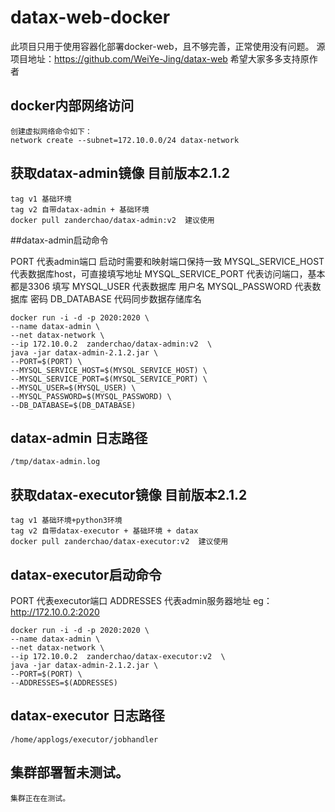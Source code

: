 # datax-web-docker
此项目只用于使用容器化部署docker-web，且不够完善，正常使用没有问题。
源项目地址：https://github.com/WeiYe-Jing/datax-web
希望大家多多支持原作者

## docker内部网络访问
```
创建虚拟网络命令如下：
network create --subnet=172.10.0.0/24 datax-network
```

## 获取datax-admin镜像 目前版本2.1.2
```
tag v1 基础环境
tag v2 自带datax-admin + 基础环境 
docker pull zanderchao/datax-admin:v2  建议使用
```

##datax-admin启动命令

PORT 代表admin端口 启动时需要和映射端口保持一致
MYSQL_SERVICE_HOST 代表数据库host，可直接填写地址
MYSQL_SERVICE_PORT 代表访问端口，基本都是3306 填写
MYSQL_USER 代表数据库 用户名
MYSQL_PASSWORD 代表数据库 密码
DB_DATABASE  代码同步数据存储库名

```
docker run -i -d -p 2020:2020 \
--name datax-admin \
--net datax-network \
--ip 172.10.0.2  zanderchao/datax-admin:v2  \
java -jar datax-admin-2.1.2.jar \
--PORT=$(PORT) \
--MYSQL_SERVICE_HOST=$(MYSQL_SERVICE_HOST) \
--MYSQL_SERVICE_PORT=$(MYSQL_SERVICE_PORT) \
--MYSQL_USER=$(MYSQL_USER) \
--MYSQL_PASSWORD=$(MYSQL_PASSWORD) \
--DB_DATABASE=$(DB_DATABASE)
```
## datax-admin 日志路径
```
/tmp/datax-admin.log
```

## 获取datax-executor镜像 目前版本2.1.2
```
tag v1 基础环境+python3环境
tag v2 自带datax-executor + 基础环境 + datax
docker pull zanderchao/datax-executor:v2  建议使用
```

## datax-executor启动命令

PORT 代表executor端口 
ADDRESSES 代表admin服务器地址 eg：http://172.10.0.2:2020

```
docker run -i -d -p 2020:2020 \
--name datax-admin \
--net datax-network \
--ip 172.10.0.2  zanderchao/datax-executor:v2  \
java -jar datax-admin-2.1.2.jar \
--PORT=$(PORT) \
--ADDRESSES=$(ADDRESSES)
```
## datax-executor 日志路径
```
/home/applogs/executor/jobhandler
```

## 集群部署暂未测试。
```
集群正在在测试。
```

